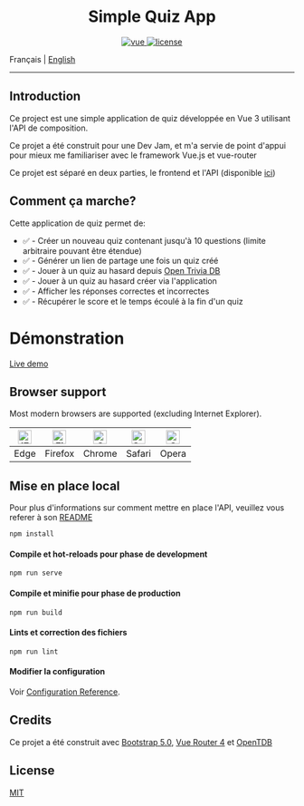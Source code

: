 # <center> Simple Quiz App </center>

<p align="center">
  <a href="https://github.com/vuejs/vue">
    <img src="https://img.shields.io/badge/Vue-3.0.0-success" alt="vue">
  </a>
  <a href="https://github.com/Inkapable/spotify-viewer/blob/master/LICENSE">
    <img src="https://img.shields.io/github/license/mashape/apistatus.svg" alt="license">
  </a>
</p>

Français | [English](./README.md)

---

## Introduction

Ce project est une simple application de quiz développée en Vue 3 utilisant l'API de composition.

Ce projet a été construit pour une Dev Jam, et m'a servie de point d'appui pour mieux me familiariser
avec le framework Vue.js et vue-router

Ce projet est séparé en deux parties, le frontend et l'API (disponible [ici](https://github.com/Inkapa/quiz-api))

## Comment ça marche?

Cette application de quiz permet de:

- ✅ - Créer un nouveau quiz contenant jusqu'à 10 questions (limite arbitraire pouvant être étendue)
- ✅ - Générer un lien de partage une fois un quiz créé
- ✅ - Jouer à un quiz au hasard depuis [Open Trivia DB](https://opentdb.com/api_config.php)
- ✅ - Jouer à un quiz au hasard créer via l'application
- ✅ - Afficher les réponses correctes et incorrectes
- ✅ - Récupérer le score et le temps écoulé à la fin d'un quiz

# Démonstration

[Live demo](https://quiz.liam.social)

## Browser support

Most modern browsers are supported (excluding Internet Explorer).

| [<img src="https://raw.githubusercontent.com/alrra/browser-logos/master/src/edge/edge_48x48.png" alt="IE / Edge" width="24px" height="24px" />](https://godban.github.io/browsers-support-badges/) | [<img src="https://raw.githubusercontent.com/alrra/browser-logos/master/src/firefox/firefox_48x48.png" alt="Firefox" width="24px" height="24px" />](https://godban.github.io/browsers-support-badges/) | [<img src="https://raw.githubusercontent.com/alrra/browser-logos/master/src/chrome/chrome_48x48.png" alt="Chrome" width="24px" height="24px" />](https://godban.github.io/browsers-support-badges/) | [<img src="https://raw.githubusercontent.com/alrra/browser-logos/master/src/safari/safari_48x48.png" alt="Safari" width="24px" height="24px" />](https://godban.github.io/browsers-support-badges/) | [<img src="https://raw.githubusercontent.com/alrra/browser-logos/master/src/opera/opera_48x48.png" alt="Opera" width="24px" height="24px" />](https://godban.github.io/browsers-support-badges/) |
|----------------------------------------------------------------------------------------------------------------------------------------------------------------------------------------------------|--------------------------------------------------------------------------------------------------------------------------------------------------------------------------------------------------------|-----------------------------------------------------------------------------------------------------------------------------------------------------------------------------------------------------|-----------------------------------------------------------------------------------------------------------------------------------------------------------------------------------------------------|--------------------------------------------------------------------------------------------------------------------------------------------------------------------------------------------------|
| Edge                                                                                                                                                                                               | Firefox                                                                                                                                                                                                | Chrome                                                                                                                                                                                              | Safari                                                                                                                                                                                              | Opera                                                                                                                                                                                            |


## Mise en place local

Pour plus d'informations sur comment mettre en place l'API, veuillez vous referer
à son [README](https://github.com/Inkapa/quiz-api#Mise_en_place)

```
npm install
```

#### Compile et hot-reloads pour phase de development
```
npm run serve
```

#### Compile et minifie pour phase de production
```
npm run build
```

#### Lints et correction des fichiers
```
npm run lint
```

#### Modifier la configuration
Voir [Configuration Reference](https://cli.vuejs.org/config/).

## Credits

Ce projet a été construit avec [Bootstrap 5.0](https://github.com/twbs/bootstrap), [Vue Router 4](https://github.com/vuejs/vue-router-next) et [OpenTDB](https://opentdb.com/api_config.php)


## License

[MIT](https://github.com/Inkapable/quiz-app/blob/master/LICENSE)
